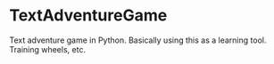 # TextAdventureGame
Text adventure game in Python.
Basically using this as a learning tool. Training wheels, etc.
